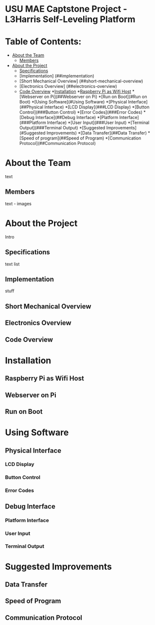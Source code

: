USU MAE Captstone Project - L3Harris Self-Leveling Platform 
===========================================================

# Table of Contents:

* [About the Team](#about-the-team)
	* [Members](##members)
* [About the Project](#about-the-project)
	* [Specifications](##specifications)
	* [Implementation] (##implementation)
	* [Short Mechanical Overview] (##short-mechanical-overview)
	* [Electronics Overview] (##electronics-overview)
	* [Code Overview](##Code-overview)
*[Installation](#installation)
	*[Raspberry Pi as Wifi Host](##raspberry-pi-as-wifi-host)
	*[Webserver on Pi](##Webserver on Pi)
	*[Run on Boot](#Run on Boot)
*[Using Software](#Using Software)
	*[Physical Interface](##Physical Interface)
		*[LCD Display](###LCD Display)
		*[Button Control](###Button Control)
		*[Error Codes](###Error Codes)
	*[Debug Interface](##Debug Interface)
		*[Platform Interface](###Platform Interface)
		*[User Input](###User Input)
		*[Terminal Output](###Terminal Output)
*[Suggested Improvements](#Suggested Improvements)
	*[Data Transfer](##Data Transfer)
	*[Speed of program](##Speed of Program)
	*[Communication Protocol](##Communication Protocol)


# About the Team

text

## Members

text - images

# About the Project

Intro

## Specifications

text
list

## Implementation

stuff

## Short Mechanical Overview

## Electronics Overview

## Code Overview

# Installation

## Raspberry Pi as Wifi Host

## Webserver on Pi

## Run on Boot

# Using Software

## Physical Interface

### LCD Display

### Button Control

### Error Codes

## Debug Interface

### Platform Interface

### User Input

### Terminal Output

# Suggested Improvements

## Data Transfer

## Speed of Program

## Communication Protocol
